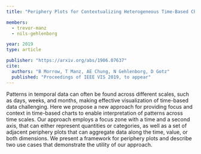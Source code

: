 ```yaml
---
title: "Periphery Plots for Contextualizing Heterogeneous Time-Based Charts"

members:
  - trevor-manz
  - nils-gehlenborg

year: 2019
type: article

publisher: "https://arxiv.org/abs/1906.07637"
cite:
  authors: "B Morrow, T Manz, AE Chung, N Gehlenborg, D Gotz"
  published: "Proceedings of IEEE VIS 2019, to appear"
---
```

Patterns in temporal data can often be found across different scales, such as days, weeks, and months, making effective visualization of time-based data challenging. Here we propose a new approach for providing focus and context in time-based charts to enable interpretation of patterns across time scales. Our approach employs a focus zone with a time and a second axis, that can either represent quantities or categories, as well as a set of adjacent periphery plots that can aggregate data along the time, value, or both dimensions. We present a framework for periphery plots and describe two use cases that demonstrate the utility of our approach.

